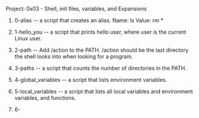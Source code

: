 Project: 0x03 - Shell, init files, variables, and Expansions
 1. 0-alias -- a script that creates an alias.
    Name: ls
    Value: rm *

 2. 1-hello_you -- a script that prints hello user, where user is the current Linux user.

 3. 2-path -- Add /action to the PATH. /action should be the last directory the shell looks into when looking for a program.

 4. 3-paths -- a script that counts the number of directories in the PATH.

 5. 4-global_variables -- a script that lists environment variables.

 6. 5-local_variables -- a script that lists all local variables and environment variables, and functions.

 7. 6-